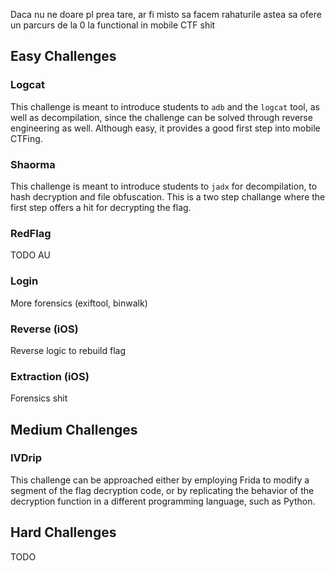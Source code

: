 Daca nu ne doare pl prea tare, ar fi misto sa facem rahaturile astea sa ofere un parcurs de la 0 la functional in mobile CTF shit

## Easy Challenges
### Logcat

This challenge is meant to introduce students to `adb` and the `logcat` tool, as well as decompilation, since the challenge can be solved through reverse engineering as well. Although easy, it provides a good first step into mobile CTFing.

### Shaorma

This challenge is meant to introduce students to `jadx` for decompilation, to hash decryption and file obfuscation. This is a two step challange where the first step offers a hit for decrypting the flag.

### RedFlag

TODO AU

### Login

More forensics (exiftool, binwalk)

### Reverse (iOS)

Reverse logic to rebuild flag

### Extraction (iOS)

Forensics shit


## Medium Challenges

### IVDrip

This challenge can be approached either by employing Frida to modify a segment of the flag decryption code, or by replicating the behavior of the decryption function in a different programming language, such as Python.

## Hard Challenges
TODO
